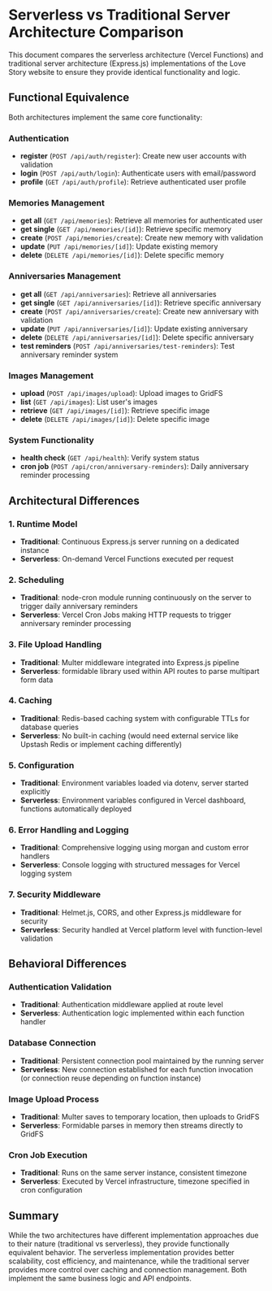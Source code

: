 # Serverless vs Traditional Server Architecture Comparison

This document compares the serverless architecture (Vercel Functions) and traditional server architecture (Express.js) implementations of the Love Story website to ensure they provide identical functionality and logic.

## Functional Equivalence

Both architectures implement the same core functionality:

### Authentication
- **register** (`POST /api/auth/register`): Create new user accounts with validation
- **login** (`POST /api/auth/login`): Authenticate users with email/password
- **profile** (`GET /api/auth/profile`): Retrieve authenticated user profile

### Memories Management
- **get all** (`GET /api/memories`): Retrieve all memories for authenticated user
- **get single** (`GET /api/memories/[id]`): Retrieve specific memory
- **create** (`POST /api/memories/create`): Create new memory with validation
- **update** (`PUT /api/memories/[id]`): Update existing memory
- **delete** (`DELETE /api/memories/[id]`): Delete specific memory

### Anniversaries Management
- **get all** (`GET /api/anniversaries`): Retrieve all anniversaries
- **get single** (`GET /api/anniversaries/[id]`): Retrieve specific anniversary
- **create** (`POST /api/anniversaries/create`): Create new anniversary with validation
- **update** (`PUT /api/anniversaries/[id]`): Update existing anniversary
- **delete** (`DELETE /api/anniversaries/[id]`): Delete specific anniversary
- **test reminders** (`POST /api/anniversaries/test-reminders`): Test anniversary reminder system

### Images Management
- **upload** (`POST /api/images/upload`): Upload images to GridFS
- **list** (`GET /api/images`): List user's images
- **retrieve** (`GET /api/images/[id]`): Retrieve specific image
- **delete** (`DELETE /api/images/[id]`): Delete specific image

### System Functionality
- **health check** (`GET /api/health`): Verify system status
- **cron job** (`POST /api/cron/anniversary-reminders`): Daily anniversary reminder processing

## Architectural Differences

### 1. Runtime Model
- **Traditional**: Continuous Express.js server running on a dedicated instance
- **Serverless**: On-demand Vercel Functions executed per request

### 2. Scheduling
- **Traditional**: node-cron module running continuously on the server to trigger daily anniversary reminders
- **Serverless**: Vercel Cron Jobs making HTTP requests to trigger anniversary reminder processing

### 3. File Upload Handling
- **Traditional**: Multer middleware integrated into Express.js pipeline
- **Serverless**: formidable library used within API routes to parse multipart form data

### 4. Caching
- **Traditional**: Redis-based caching system with configurable TTLs for database queries
- **Serverless**: No built-in caching (would need external service like Upstash Redis or implement caching differently)

### 5. Configuration
- **Traditional**: Environment variables loaded via dotenv, server started explicitly
- **Serverless**: Environment variables configured in Vercel dashboard, functions automatically deployed

### 6. Error Handling and Logging
- **Traditional**: Comprehensive logging using morgan and custom error handlers
- **Serverless**: Console logging with structured messages for Vercel logging system

### 7. Security Middleware
- **Traditional**: Helmet.js, CORS, and other Express.js middleware for security
- **Serverless**: Security handled at Vercel platform level with function-level validation

## Behavioral Differences

### Authentication Validation
- **Traditional**: Authentication middleware applied at route level
- **Serverless**: Authentication logic implemented within each function handler

### Database Connection
- **Traditional**: Persistent connection pool maintained by the running server
- **Serverless**: New connection established for each function invocation (or connection reuse depending on function instance)

### Image Upload Process
- **Traditional**: Multer saves to temporary location, then uploads to GridFS
- **Serverless**: Formidable parses in memory then streams directly to GridFS

### Cron Job Execution
- **Traditional**: Runs on the same server instance, consistent timezone
- **Serverless**: Executed by Vercel infrastructure, timezone specified in cron configuration

## Summary

While the two architectures have different implementation approaches due to their nature (traditional vs serverless), they provide functionally equivalent behavior. The serverless implementation provides better scalability, cost efficiency, and maintenance, while the traditional server provides more control over caching and connection management. Both implement the same business logic and API endpoints.